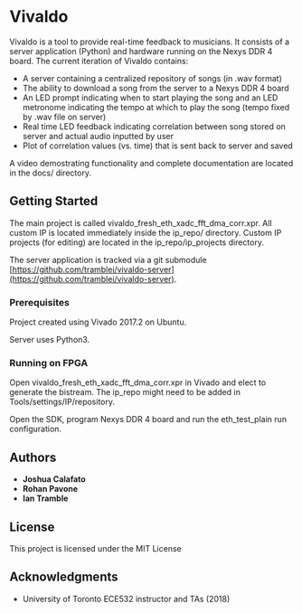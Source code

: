 # Vivaldo

Vivaldo is a tool to provide real-time feedback to musicians. It consists of a server application (Python) and hardware running on the Nexys DDR 4 board. The current iteration of Vivaldo contains:
* A server containing a centralized repository of songs (in .wav format)
* The ability to download a song from the server to a Nexys DDR 4 board
* An LED prompt indicating when to start playing the song and an LED metronome indicating the tempo at which to play the song (tempo fixed by .wav file on server)
* Real time LED feedback indicating correlation between song stored on server and actual audio inputted by user
* Plot of correlation values (vs. time) that is sent back to server and saved

A video demostrating functionality and complete documentation are located in the docs/ directory. 

## Getting Started

The main project is called vivaldo_fresh_eth_xadc_fft_dma_corr.xpr. All custom IP is located immediately inside the ip_repo/ directory. Custom IP projects (for editing) are located in the ip_repo/ip_projects directory.

The server application is tracked via a git submodule [https://github.com/tramblei/vivaldo-server](https://github.com/tramblei/vivaldo-server).

### Prerequisites

Project created using Vivado 2017.2 on Ubuntu.

Server uses Python3.

### Running on FPGA
Open vivaldo_fresh_eth_xadc_fft_dma_corr.xpr in Vivado and elect to generate the bistream. The ip_repo might need to be added in Tools/settings/IP/repository. 

Open the SDK, program Nexys DDR 4 board and run the eth_test_plain run configuration.


## Authors

* **Joshua Calafato**
* **Rohan Pavone**
* **Ian Tramble**

## License

This project is licensed under the MIT License

## Acknowledgments

* University of Toronto ECE532 instructor and TAs (2018)
